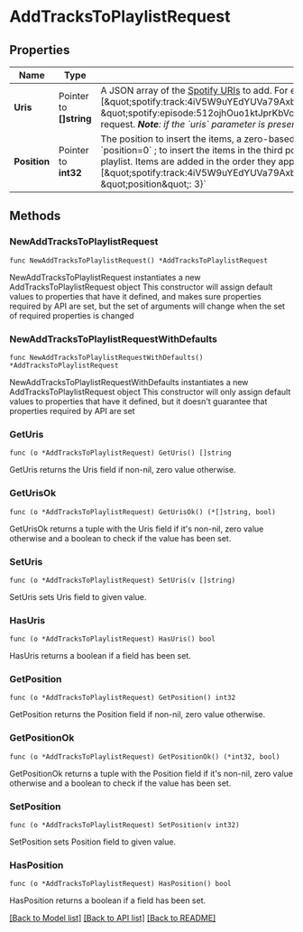 # AddTracksToPlaylistRequest

## Properties

Name | Type | Description | Notes
------------ | ------------- | ------------- | -------------
**Uris** | Pointer to **[]string** | A JSON array of the [Spotify URIs](/documentation/web-api/concepts/spotify-uris-ids) to add. For example: &#x60;{\&quot;uris\&quot;: [\&quot;spotify:track:4iV5W9uYEdYUVa79Axb7Rh\&quot;,\&quot;spotify:track:1301WleyT98MSxVHPZCA6M\&quot;, \&quot;spotify:episode:512ojhOuo1ktJprKbVcKyQ\&quot;]}&#x60;&lt;br/&gt;A maximum of 100 items can be added in one request. _**Note**: if the &#x60;uris&#x60; parameter is present in the query string, any URIs listed here in the body will be ignored._  | [optional] 
**Position** | Pointer to **int32** | The position to insert the items, a zero-based index. For example, to insert the items in the first position: &#x60;position&#x3D;0&#x60; ; to insert the items in the third position: &#x60;position&#x3D;2&#x60;. If omitted, the items will be appended to the playlist. Items are added in the order they appear in the uris array. For example: &#x60;{\&quot;uris\&quot;: [\&quot;spotify:track:4iV5W9uYEdYUVa79Axb7Rh\&quot;,\&quot;spotify:track:1301WleyT98MSxVHPZCA6M\&quot;], \&quot;position\&quot;: 3}&#x60;  | [optional] 

## Methods

### NewAddTracksToPlaylistRequest

`func NewAddTracksToPlaylistRequest() *AddTracksToPlaylistRequest`

NewAddTracksToPlaylistRequest instantiates a new AddTracksToPlaylistRequest object
This constructor will assign default values to properties that have it defined,
and makes sure properties required by API are set, but the set of arguments
will change when the set of required properties is changed

### NewAddTracksToPlaylistRequestWithDefaults

`func NewAddTracksToPlaylistRequestWithDefaults() *AddTracksToPlaylistRequest`

NewAddTracksToPlaylistRequestWithDefaults instantiates a new AddTracksToPlaylistRequest object
This constructor will only assign default values to properties that have it defined,
but it doesn't guarantee that properties required by API are set

### GetUris

`func (o *AddTracksToPlaylistRequest) GetUris() []string`

GetUris returns the Uris field if non-nil, zero value otherwise.

### GetUrisOk

`func (o *AddTracksToPlaylistRequest) GetUrisOk() (*[]string, bool)`

GetUrisOk returns a tuple with the Uris field if it's non-nil, zero value otherwise
and a boolean to check if the value has been set.

### SetUris

`func (o *AddTracksToPlaylistRequest) SetUris(v []string)`

SetUris sets Uris field to given value.

### HasUris

`func (o *AddTracksToPlaylistRequest) HasUris() bool`

HasUris returns a boolean if a field has been set.

### GetPosition

`func (o *AddTracksToPlaylistRequest) GetPosition() int32`

GetPosition returns the Position field if non-nil, zero value otherwise.

### GetPositionOk

`func (o *AddTracksToPlaylistRequest) GetPositionOk() (*int32, bool)`

GetPositionOk returns a tuple with the Position field if it's non-nil, zero value otherwise
and a boolean to check if the value has been set.

### SetPosition

`func (o *AddTracksToPlaylistRequest) SetPosition(v int32)`

SetPosition sets Position field to given value.

### HasPosition

`func (o *AddTracksToPlaylistRequest) HasPosition() bool`

HasPosition returns a boolean if a field has been set.


[[Back to Model list]](../README.md#documentation-for-models) [[Back to API list]](../README.md#documentation-for-api-endpoints) [[Back to README]](../README.md)


